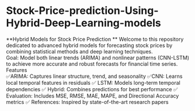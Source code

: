 # Stock-Price-prediction-Using-Hybrid-Deep-Learning-models
**Hybrid Models for Stock Price Prediction **
Welcome to this repository dedicated to advanced hybrid models for forecasting stock prices by combining statistical methods and deep learning techniques.
<br>
Goal: Model both linear trends (ARIMA) and nonlinear patterns (CNN-LSTM) to achieve more accurate and robust forecasts for financial time series.
<h>Features<h> <br>
✅ARIMA: Captures linear structure, trend, and seasonality
✅CNN: Learns local temporal features in residuals
✅ LSTM: Models long-term temporal dependencies
✅ Hybrid: Combines predictions for best performance
✅ Evaluation: Includes MSE, RMSE, MAE, MAPE, and Directional Accuracy metrics
✅ References: Inspired by state-of-the-art research papers

